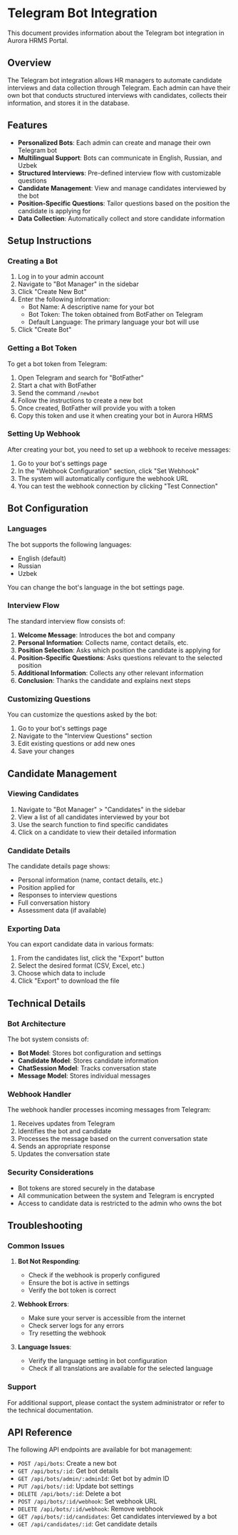 # Telegram Bot Integration

This document provides information about the Telegram bot integration in Aurora HRMS Portal.

## Overview

The Telegram bot integration allows HR managers to automate candidate interviews and data collection through Telegram. Each admin can have their own bot that conducts structured interviews with candidates, collects their information, and stores it in the database.

## Features

- **Personalized Bots**: Each admin can create and manage their own Telegram bot
- **Multilingual Support**: Bots can communicate in English, Russian, and Uzbek
- **Structured Interviews**: Pre-defined interview flow with customizable questions
- **Candidate Management**: View and manage candidates interviewed by the bot
- **Position-Specific Questions**: Tailor questions based on the position the candidate is applying for
- **Data Collection**: Automatically collect and store candidate information

## Setup Instructions

### Creating a Bot

1. Log in to your admin account
2. Navigate to "Bot Manager" in the sidebar
3. Click "Create New Bot"
4. Enter the following information:
   - Bot Name: A descriptive name for your bot
   - Bot Token: The token obtained from BotFather on Telegram
   - Default Language: The primary language your bot will use
5. Click "Create Bot"

### Getting a Bot Token

To get a bot token from Telegram:

1. Open Telegram and search for "BotFather"
2. Start a chat with BotFather
3. Send the command `/newbot`
4. Follow the instructions to create a new bot
5. Once created, BotFather will provide you with a token
6. Copy this token and use it when creating your bot in Aurora HRMS

### Setting Up Webhook

After creating your bot, you need to set up a webhook to receive messages:

1. Go to your bot's settings page
2. In the "Webhook Configuration" section, click "Set Webhook"
3. The system will automatically configure the webhook URL
4. You can test the webhook connection by clicking "Test Connection"

## Bot Configuration

### Languages

The bot supports the following languages:

- English (default)
- Russian
- Uzbek

You can change the bot's language in the bot settings page.

### Interview Flow

The standard interview flow consists of:

1. **Welcome Message**: Introduces the bot and company
2. **Personal Information**: Collects name, contact details, etc.
3. **Position Selection**: Asks which position the candidate is applying for
4. **Position-Specific Questions**: Asks questions relevant to the selected position
5. **Additional Information**: Collects any other relevant information
6. **Conclusion**: Thanks the candidate and explains next steps

### Customizing Questions

You can customize the questions asked by the bot:

1. Go to your bot's settings page
2. Navigate to the "Interview Questions" section
3. Edit existing questions or add new ones
4. Save your changes

## Candidate Management

### Viewing Candidates

1. Navigate to "Bot Manager" > "Candidates" in the sidebar
2. View a list of all candidates interviewed by your bot
3. Use the search function to find specific candidates
4. Click on a candidate to view their detailed information

### Candidate Details

The candidate details page shows:

- Personal information (name, contact details, etc.)
- Position applied for
- Responses to interview questions
- Full conversation history
- Assessment data (if available)

### Exporting Data

You can export candidate data in various formats:

1. From the candidates list, click the "Export" button
2. Select the desired format (CSV, Excel, etc.)
3. Choose which data to include
4. Click "Export" to download the file

## Technical Details

### Bot Architecture

The bot system consists of:

- **Bot Model**: Stores bot configuration and settings
- **Candidate Model**: Stores candidate information
- **ChatSession Model**: Tracks conversation state
- **Message Model**: Stores individual messages

### Webhook Handler

The webhook handler processes incoming messages from Telegram:

1. Receives updates from Telegram
2. Identifies the bot and candidate
3. Processes the message based on the current conversation state
4. Sends an appropriate response
5. Updates the conversation state

### Security Considerations

- Bot tokens are stored securely in the database
- All communication between the system and Telegram is encrypted
- Access to candidate data is restricted to the admin who owns the bot

## Troubleshooting

### Common Issues

1. **Bot Not Responding**:
   - Check if the webhook is properly configured
   - Ensure the bot is active in settings
   - Verify the bot token is correct

2. **Webhook Errors**:
   - Make sure your server is accessible from the internet
   - Check server logs for any errors
   - Try resetting the webhook

3. **Language Issues**:
   - Verify the language setting in bot configuration
   - Check if all translations are available for the selected language

### Support

For additional support, please contact the system administrator or refer to the technical documentation.

## API Reference

The following API endpoints are available for bot management:

- `POST /api/bots`: Create a new bot
- `GET /api/bots/:id`: Get bot details
- `GET /api/bots/admin/:adminId`: Get bot by admin ID
- `PUT /api/bots/:id`: Update bot settings
- `DELETE /api/bots/:id`: Delete a bot
- `POST /api/bots/:id/webhook`: Set webhook URL
- `DELETE /api/bots/:id/webhook`: Remove webhook
- `GET /api/bots/:id/candidates`: Get candidates interviewed by a bot
- `GET /api/candidates/:id`: Get candidate details 